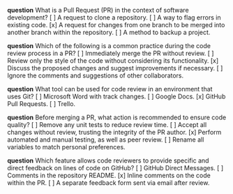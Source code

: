 **question** What is a Pull Request (PR) in the context of software development?
[ ] A request to clone a repository.
[ ] A way to flag errors in existing code.
[x] A request for changes from one branch to be merged into another branch within the repository.
[ ] A method to backup a project.

**question** Which of the following is a common practice during the code review process in a PR?
[ ] Immediately merge the PR without review.
[ ] Review only the style of the code without considering its functionality.
[x] Discuss the proposed changes and suggest improvements if necessary.
[ ] Ignore the comments and suggestions of other collaborators.

**question** What tool can be used for code review in an environment that uses Git?
[ ] Microsoft Word with track changes.
[ ] Google Docs.
[x] GitHub Pull Requests.
[ ] Trello.

**question** Before merging a PR, what action is recommended to ensure code quality?
[ ] Remove any unit tests to reduce review time.
[ ] Accept all changes without review, trusting the integrity of the PR author.
[x] Perform automated and manual testing, as well as peer review.
[ ] Rename all variables to match personal preferences.

**question** Which feature allows code reviewers to provide specific and direct feedback on lines of code on GitHub?
[ ] GitHub Direct Messages.
[ ] Comments in the repository README.
[x] Inline comments on the code within the PR.
[ ] A separate feedback form sent via email after review.